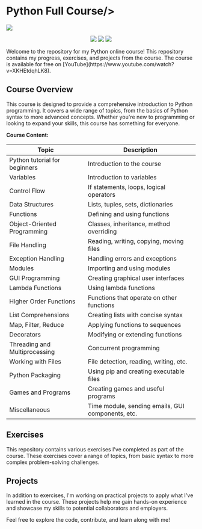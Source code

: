 # Python Full Course/>
<p align="left">
  <a href="https://skillicons.dev">
    <img src="https://skillicons.dev/icons?i=python" />
  </a>
</p>
<p align="center">
  <img src="https://img.shields.io/github/languages/top/ziliolu/python_full_course?color=#FFFFFF&style=flat-square"/>
  <img src="https://img.shields.io/badge/status-in_process-yellow?style=flat-square" />
  <img src="https://img.shields.io/github/last-commit/ziliolu/python_full_course?color=#FFFFFF&style=flat-square" />
</p>
Welcome to the repository for my Python online course! This repository contains my progress, exercises, and projects from the course. The course is available for free on [YouTube](https://www.youtube.com/watch?v=XKHEtdqhLK8).

## Course Overview

This course is designed to provide a comprehensive introduction to Python programming. It covers a wide range of topics, from the basics of Python syntax to more advanced concepts. Whether you're new to programming or looking to expand your skills, this course has something for everyone.

**Course Content:**

| Topic                            | Description                                       |
|----------------------------------|---------------------------------------------------|
| Python tutorial for beginners    | Introduction to the course                       |
| Variables                        | Introduction to variables                        |
| Control Flow                     | If statements, loops, logical operators           |
| Data Structures                  | Lists, tuples, sets, dictionaries                 |
| Functions                        | Defining and using functions                     |
| Object-Oriented Programming      | Classes, inheritance, method overriding          |
| File Handling                    | Reading, writing, copying, moving files          |
| Exception Handling               | Handling errors and exceptions                   |
| Modules                          | Importing and using modules                      |
| GUI Programming                  | Creating graphical user interfaces               |
| Lambda Functions                 | Using lambda functions                           |
| Higher Order Functions           | Functions that operate on other functions        |
| List Comprehensions              | Creating lists with concise syntax               |
| Map, Filter, Reduce              | Applying functions to sequences                  |
| Decorators                       | Modifying or extending functions                 |
| Threading and Multiprocessing    | Concurrent programming                           |
| Working with Files               | File detection, reading, writing, etc.           |
| Python Packaging                 | Using pip and creating executable files          |
| Games and Programs               | Creating games and useful programs               |
| Miscellaneous                    | Time module, sending emails, GUI components, etc.|

## Exercises

This repository contains various exercises I've completed as part of the course. These exercises cover a range of topics, from basic syntax to more complex problem-solving challenges.

## Projects

In addition to exercises, I'm working on practical projects to apply what I've learned in the course. These projects help me gain hands-on experience and showcase my skills to potential collaborators and employers.

Feel free to explore the code, contribute, and learn along with me!
